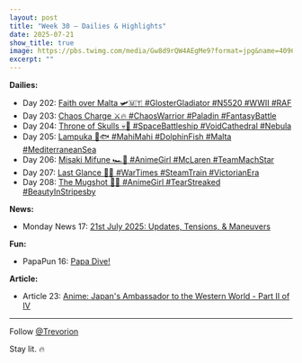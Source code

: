 ```yaml
---
layout: post
title: "Week 30 – Dailies & Highlights"
date: 2025-07-21
show_title: true
image: https://pbs.twimg.com/media/Gw8d9rQW4AEgMe9?format=jpg&name=4096x4096
excerpt: ""
---
```



**Dailies:**  
- Day 202: [Faith over Malta 🛩️🇲🇹 #GlosterGladiator #N5520 #WWII #RAF](https://x.com/Trevorion/status/1947376205117985109)
- Day 203: [Chaos Charge ⚔️🔥 #ChaosWarrior #Paladin #FantasyBattle](https://x.com/Trevorion/status/1947705561971044771)
- Day 204: [Throne of Skulls 💀🌌 #SpaceBattleship #VoidCathedral #Nebula](https://x.com/Trevorion/status/1948084955046642001)
- Day 205: [Lampuka 🌊🐟 #MahiMahi #DolphinFish #Malta #MediterraneanSea](https://x.com/Trevorion/status/1948304461589369296)
- Day 206: [Misaki Mifune 🏎️🏁 #AnimeGirl #McLaren #TeamMachStar](https://x.com/Trevorion/status/1948858996091486306)
- Day 207: [Last Glance 🚂💔 #WarTimes #SteamTrain #VictorianEra](https://x.com/Trevorion/status/1949159173888844179)
- Day 208: [The Mugshot 🚨🖤 #AnimeGirl #TearStreaked #BeautyInStripesby](https://x.com/Trevorion/status/1949522657533214880)
  
**News:**  
- Monday News 17: [21st July 2025: Updates, Tensions, & Maneuvers](https://x.com/Trevorion/status/1947295542800720382)

**Fun:**  
- PapaPun 16: [Papa Dive!](https://x.com/Trevorion/status/1949518310212620496)

**Article:**  
- Article 23: [Anime: Japan's Ambassador to the Western World - Part II of IV](https://x.com/Trevorion/status/1948805279010693233)

---
Follow [@Trevorion](https://x.com/Trevorion)

Stay lit. 🔥
